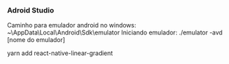 ### Adroid Studio
Caminho para emulador android no windows:
~\AppData\Local\Android\Sdk\emulator
Iniciando emulador:
./emulator -avd [nome do emulador]


yarn add react-native-linear-gradient
